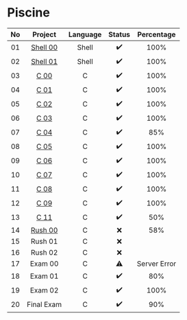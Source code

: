# Piscine
| No |   Project  | Language | Status | Percentage |
|:--:|:----------:|:--------:|:------:|:----------:|
| 01 | [Shell 00](https://github.com/WoosungMichael/Piscine/tree/main/Shell_00)   |   Shell  |    ✔️   |      100%     |
| 02 | [Shell 01](https://github.com/WoosungMichael/Piscine/tree/main/Shell_01)   |   Shell  |    ✔️   |      100%     |
| 03 | [C 00](https://github.com/WoosungMichael/Piscine/tree/main/C_00)       |     C    |    ✔️   |      100%     |
| 04 | [C 01](https://github.com/WoosungMichael/Piscine/tree/main/C_01)       |     C    |    ✔️   |      100%     |
| 05 | [C 02](https://github.com/WoosungMichael/Piscine/tree/main/C_02)       |     C    |    ✔️   |      100%     |
| 06 | [C 03](https://github.com/WoosungMichael/Piscine/tree/main/C_03)       |     C    |    ✔️   |      100%     |
| 07 | [C 04](https://github.com/WoosungMichael/Piscine/tree/main/C_04)       |     C    |    ✔️   |      85%      |
| 08 | [C 05](https://github.com/WoosungMichael/Piscine/tree/main/C_05)       |     C    |    ✔️   |      100%     |
| 09 | [C 06](https://github.com/WoosungMichael/Piscine/tree/main/C_06)       |     C    |    ✔️   |      100%     |
| 10 | [C 07](https://github.com/WoosungMichael/Piscine/tree/main/C_07)       |     C    |    ✔️   |      100%     |
| 11 | [C 08](https://github.com/WoosungMichael/Piscine/tree/main/C_08)       |     C    |    ✔️   |      100%     |
| 12 | [C 09](https://github.com/WoosungMichael/Piscine/tree/main/C_09)       |     C    |    ✔️   |      100%     |
| 13 | [C 11](https://github.com/WoosungMichael/Piscine/tree/main/C_11)       |     C    |    ✔️   |      50%     |
| 14 | [Rush 00](https://github.com/WoosungMichael/Piscine/tree/main/Rush_00)    |     C    |    ❌   |      58%     |
| 15 | Rush 01    |     C    |    ❌   |           |
| 16 | Rush 02    |     C    |    ❌   |           |
| 17 | Exam 00    |     C    |    ⚠    |     Server Error     |
| 18 | Exam 01    |     C    |    ✔️   |     80%     |
| 19 | Exam 02    |     C    |    ✔️   |     100%     |
| 20 | Final Exam |     C    |    ✔️   |     90%     |
